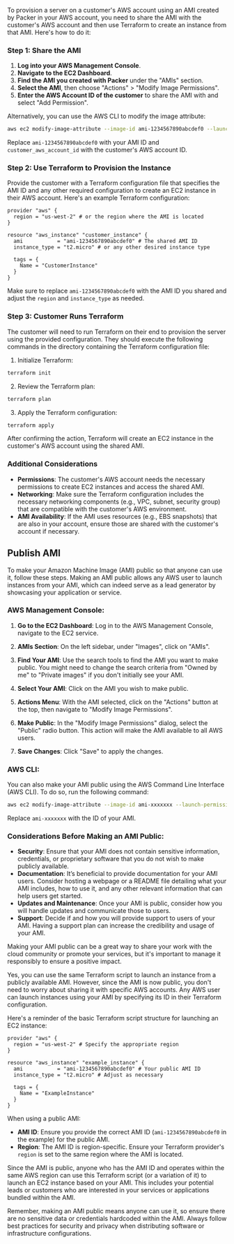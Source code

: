 To provision a server on a customer's AWS account using an AMI created by Packer in your AWS account, you need to share the AMI with the customer's AWS account and then use Terraform to create an instance from that AMI. Here's how to do it:

### Step 1: Share the AMI

1. **Log into your AWS Management Console**.
2. **Navigate to the EC2 Dashboard**.
3. **Find the AMI you created with Packer** under the "AMIs" section.
4. **Select the AMI**, then choose "Actions" > "Modify Image Permissions".
5. **Enter the AWS Account ID of the customer** to share the AMI with and select "Add Permission".

Alternatively, you can use the AWS CLI to modify the image attribute:

```bash
aws ec2 modify-image-attribute --image-id ami-1234567890abcdef0 --launch-permission "Add=[{UserId=customer_aws_account_id}]"
```

Replace `ami-1234567890abcdef0` with your AMI ID and `customer_aws_account_id` with the customer's AWS account ID.

### Step 2: Use Terraform to Provision the Instance

Provide the customer with a Terraform configuration file that specifies the AMI ID and any other required configuration to create an EC2 instance in their AWS account. Here's an example Terraform configuration:

```hcl
provider "aws" {
  region = "us-west-2" # or the region where the AMI is located
}

resource "aws_instance" "customer_instance" {
  ami           = "ami-1234567890abcdef0" # The shared AMI ID
  instance_type = "t2.micro" # or any other desired instance type

  tags = {
    Name = "CustomerInstance"
  }
}
```

Make sure to replace `ami-1234567890abcdef0` with the AMI ID you shared and adjust the `region` and `instance_type` as needed.

### Step 3: Customer Runs Terraform

The customer will need to run Terraform on their end to provision the server using the provided configuration. They should execute the following commands in the directory containing the Terraform configuration file:

1. Initialize Terraform:

```bash
terraform init
```

2. Review the Terraform plan:

```bash
terraform plan
```

3. Apply the Terraform configuration:

```bash
terraform apply
```

After confirming the action, Terraform will create an EC2 instance in the customer's AWS account using the shared AMI.

### Additional Considerations

- **Permissions**: The customer's AWS account needs the necessary permissions to create EC2 instances and access the shared AMI.
- **Networking**: Make sure the Terraform configuration includes the necessary networking components (e.g., VPC, subnet, security group) that are compatible with the customer's AWS environment.
- **AMI Availability**: If the AMI uses resources (e.g., EBS snapshots) that are also in your account, ensure those are shared with the customer's account if necessary.

## Publish AMI

To make your Amazon Machine Image (AMI) public so that anyone can use it, follow these steps. Making an AMI public allows any AWS user to launch instances from your AMI, which can indeed serve as a lead generator by showcasing your application or service.

### AWS Management Console:

1. **Go to the EC2 Dashboard**: Log in to the AWS Management Console, navigate to the EC2 service.

2. **AMIs Section**: On the left sidebar, under "Images", click on "AMIs".

3. **Find Your AMI**: Use the search tools to find the AMI you want to make public. You might need to change the search criteria from "Owned by me" to "Private images" if you don't initially see your AMI.

4. **Select Your AMI**: Click on the AMI you wish to make public.

5. **Actions Menu**: With the AMI selected, click on the "Actions" button at the top, then navigate to "Modify Image Permissions".

6. **Make Public**: In the "Modify Image Permissions" dialog, select the "Public" radio button. This action will make the AMI available to all AWS users.

7. **Save Changes**: Click "Save" to apply the changes.

### AWS CLI:

You can also make your AMI public using the AWS Command Line Interface (AWS CLI). To do so, run the following command:

```sh
aws ec2 modify-image-attribute --image-id ami-xxxxxxx --launch-permission "Add=[{Group=all}]"
```

Replace `ami-xxxxxxx` with the ID of your AMI.

### Considerations Before Making an AMI Public:

- **Security**: Ensure that your AMI does not contain sensitive information, credentials, or proprietary software that you do not wish to make publicly available.
- **Documentation**: It’s beneficial to provide documentation for your AMI users. Consider hosting a webpage or a README file detailing what your AMI includes, how to use it, and any other relevant information that can help users get started.
- **Updates and Maintenance**: Once your AMI is public, consider how you will handle updates and communicate those to users.
- **Support**: Decide if and how you will provide support to users of your AMI. Having a support plan can increase the credibility and usage of your AMI.

Making your AMI public can be a great way to share your work with the cloud community or promote your services, but it's important to manage it responsibly to ensure a positive impact.

Yes, you can use the same Terraform script to launch an instance from a publicly available AMI. However, since the AMI is now public, you don't need to worry about sharing it with specific AWS accounts. Any AWS user can launch instances using your AMI by specifying its ID in their Terraform configuration.

Here's a reminder of the basic Terraform script structure for launching an EC2 instance:

```hcl
provider "aws" {
  region = "us-west-2" # Specify the appropriate region
}

resource "aws_instance" "example_instance" {
  ami           = "ami-1234567890abcdef0" # Your public AMI ID
  instance_type = "t2.micro" # Adjust as necessary

  tags = {
    Name = "ExampleInstance"
  }
}
```

When using a public AMI:

- **AMI ID**: Ensure you provide the correct AMI ID (`ami-1234567890abcdef0` in the example) for the public AMI.
- **Region**: The AMI ID is region-specific. Ensure your Terraform provider's `region` is set to the same region where the AMI is located.

Since the AMI is public, anyone who has the AMI ID and operates within the same AWS region can use this Terraform script (or a variation of it) to launch an EC2 instance based on your AMI. This includes your potential leads or customers who are interested in your services or applications bundled within the AMI.

Remember, making an AMI public means anyone can use it, so ensure there are no sensitive data or credentials hardcoded within the AMI. Always follow best practices for security and privacy when distributing software or infrastructure configurations.
